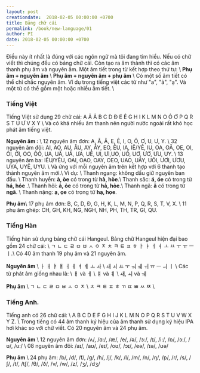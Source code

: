 ```yaml
---
layout: post
creationdate:  2018-02-05 00:00:00 +0700
title: Bảng chữ cái
permalink: /book/new-language/01
author: PI
date: 2018-02-05 00:00:00 +0700
---
```


Điều này ít nhất là đúng với các ngôn ngữ mà tôi đang tìm hiểu. Nếu có chữ viết thì chúng đều có bảng chữ cái. Còn tạo ra âm thành thì có các âm thanh phụ âm và nguyên âm. Một âm tiết trong từ kết hợp theo thứ tự: \\
**Phụ âm + nguyên âm** \\
**Phụ âm + nguyên âm + phụ âm** \\
Có một số âm tiết có thể chỉ chắc nguyên âm. Ví dụ trong tiếng việt các từ như "a", "ả", "ạ".
Và một từ có thể gồm một hoặc nhiều âm tiết. \\

### Tiếng Việt

Tiếng Việt sử dụng 29 chữ cái:
A Ă Â B C D Đ E Ê G H I K L M N O Ô Ơ P Q R S T U Ư V X Y \\
Và có khá nhiều âm thanh nên người nước ngoài rất khó học phát âm tiếng việt.

**Nguyên âm :**  \\
12 nguyên âm đơn: A, Ă, Â, E, Ê, I, O, Ô, Ơ, U, Ư, Y. \\
32 nguyên âm đôi: AI, AO, AU, ÂU, AY, ÂY, EO, ÊU, IA, IÊ/YÊ, IU, OA, OĂ, OE, OI, ÔI, ƠI, OO, ÔÔ, UA, UĂ, UÂ, ƯA, UÊ, UI, ƯI,UO, UÔ, UƠ, ƯƠ, ƯU, UY. \\
13 nguyên âm ba: IÊU/YÊU, OAI, OAO, OAY, OEO, UAO, UÂY, UÔI, ƯƠI, ƯƠU, UYA, UYÊ, UYU. \\
Và ứng với mỗi nguyên âm trên kết hợp với 6 thanh tạo thành nguyên âm mới.\\
Vi dụ: \\
Thanh ngang: không dấu giữ nguyên ban đầu. \\
Thanh huyền: **à, òe** có trong từ **hà, hòe**.\\
Thanh săc: **á, óe** có trong từ **há, hóe** .\\
Thanh hỏi: **ả, ỏe** có trong từ **hả, hỏe**.\\
Thanh ngã: **ã** có trong từ **ngã**. \\
Thanh nặng: **ạ, ọe** có trọng từ **hạ, họe**. 

**Phụ âm**\\
17 phụ âm đơn: B, C, D, Đ, G, H, K, L, M, N, P, Q, R, S, T, V, X. \\
11 phụ âm ghép: CH, GH, KH, NG, NGH, NH, PH, TH, TR, GI, QU.


### Tiếng Hàn

Tiếng hàn sử dụng bảng chữ cái Hangeul. Bảng chữ Hangeul hiện đại bao gồm  24 chữ cái: \\
ㄱ ㄴ ㄷ ㄹ ㅁ ㅂ ㅅ ㅇ ㅈ ㅊ ㅋ ㅌ ㅍ ㅎ ㅏ ㅑ ㅓ ㅕ ㅗ ㅛ ㅜ ㅠ ㅡ ㅣ.\\
Có 40 âm thanh 19 phụ âm và 21 nguyên âm.

**Nguyên âm** \\
 ㅏ	ㅐ	ㅑ	ㅒ ㅓ ㅔ ㅕ	ㅖ	ㅗ	ㅘ  \\
 ㅙ	ㅚ	ㅛ	ㅜ	ㅝ	ㅞ	ㅟ	ㅠ	ㅡ	ㅢ	ㅣ \\
 Các từ phát âm giống nhau là:  \\
ㅐ và ㅔ \\
ㅒ và ㅖ \\
ㅙ, ㅚ và ㅞ

**Phụ âm** \\
ㄱ	ㄴ	ㄷ	ㄹ	ㅁ	ㅂ	ㅅ	ㅇ	ㅈ \\
ㅊ	ㅋ	ㅌ	ㅍ	ㅎ	ㄲ	ㄸ	ㅃ	ㅆ	ㅉ	\\

### Tiếng Anh.

Tiếng anh có 26 chữ cái: \\
A B C D E F G H I J K L M N O P Q R S T U V W X Y Z. \\
Trong tiếng có 44 âm thanh ký hiệu của âm thanh sử dụng ký hiệu IPA hơi khác so với chữ viết. Có 20 nguyên âm và 24 phụ âm.

**Nguyên âm** \\
12 nguyên âm đơn: /ʌ/, /ɑ:/, /æ/, /e/, /ə/, /ɜ:/, /ɪ/, /i:/, /ɒ/, /ɔ:/, /ʊ/, /u:/ \\
08 nguyên âm đôi: /aɪ/, /aʊ/, /eɪ/, /oʊ/, /ɔɪ/, /eə/, /ɪə/, /ʊə/

**Phụ âm** \\
24 phụ âm: /b/, /d/, /f/, /g/, /h/, /j/, /k/, /l/, /m/, /n/, /ŋ/, /p/, /r/, /s/, /ʃ/, /t/, /tʃ/, /θ/, /ð/, /v/, /w/, /z/, /ʒ/, /dʒ/